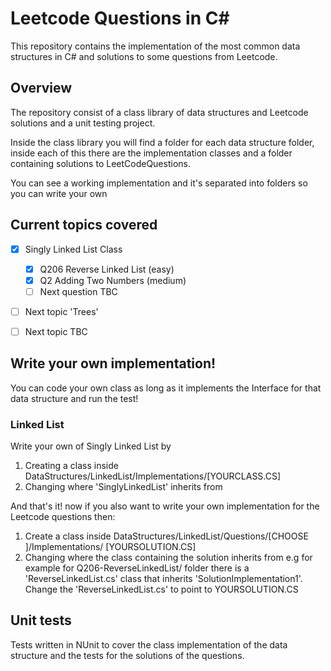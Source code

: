 # Leetcode Questions in C#

This repository contains the implementation of the most common data structures in C# and solutions to some questions from Leetcode.

## Overview

The repository consist of a class library of data structures and Leetcode solutions and a unit testing project.

Inside the class library you will find a folder for each data structure folder, inside each of this there are the implementation classes and a folder containing solutions to LeetCodeQuestions.

You can see a working implementation and it's separated into folders so you can write your own 

## Current topics covered

- [x] Singly Linked List Class
  - [x] Q206 Reverse Linked List (easy)
  - [x] Q2 Adding Two Numbers (medium)
  - [ ] Next question TBC
- [ ] Next topic 'Trees'
- [ ] Next topic TBC



## Write your own implementation!

You can code your own class as long as it implements the Interface for that data structure and run the test!

### Linked List

Write your own of Singly Linked List by 

1. Creating a class inside DataStructures/LinkedList/Implementations/[YOURCLASS.CS]
2. Changing where 'SinglyLinkedList' inherits from

And that's it! now if you also want to write your own implementation for the Leetcode questions then:

1. Create a class inside DataStructures/LinkedList/Questions/[CHOOSE ]/Implementations/ [YOURSOLUTION.CS]
2. Changing where the class containing the solution inherits from e.g for example for Q206-ReverseLinkedList/ folder there is a 'ReverseLinkedList.cs' class that inherits 'SolutionImplementation1'. Change the 'ReverseLinkedList.cs' to point to YOURSOLUTION.CS

## Unit tests

Tests written in NUnit to cover the class implementation of the data structure and the tests for the solutions of the questions.